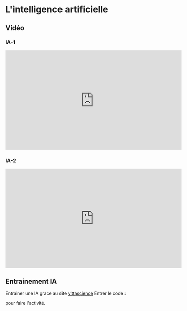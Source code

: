 # L'intelligence artificielle
## Vidéo 

### IA-1
<iframe width="560" height="315" src="https://www.youtube.com/embed/yQLmgw3rClM?si=K4lPPtMsDMRTHmQn" title="YouTube video player" frameborder="0" allow="accelerometer; autoplay; clipboard-write; encrypted-media; gyroscope; picture-in-picture; web-share" referrerpolicy="strict-origin-when-cross-origin" allowfullscreen></iframe>

### IA-2
<iframe width="560" height="315" src="https://www.youtube.com/embed/bLvabh0asQU?si=AwC0EhwjkKK-y0as" title="YouTube video player" frameborder="0" allow="accelerometer; autoplay; clipboard-write; encrypted-media; gyroscope; picture-in-picture; web-share" referrerpolicy="strict-origin-when-cross-origin" allowfullscreen></iframe>

## Entrainement IA

Entrainer une IA grace au site [vittascience](https://fr.vittascience.com/classroom/login.php?p=login-choice)
Entrer le code : 
<!---
ETS44
-->
 pour faire l'activité.
